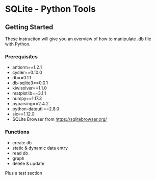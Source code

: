 # SQLite - Python Tools

## Getting Started
These instruction will give you an overview of how to manipulate .db file with Python. 

### Prerequisites
* antiorm==1.2.1
* cycler==0.10.0
* db==0.1.1
* db-sqlite3==0.0.1
* kiwisolver==1.1.0
* matplotlib==3.1.1
* numpy==1.17.3
* pyparsing==2.4.2
* python-dateutil==2.8.0
* six==1.12.0
* SQLite Browser from https://sqlitebrowser.org/

### Functions
* create db
* static & dynamic data entry
* read db
* graph
* delete & update<br/> 

Plus a test section

